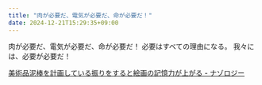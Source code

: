```yaml
---
title: "肉が必要だ、電気が必要だ、命が必要だ！"
date: 2024-12-21T15:29:35+09:00
---
```

肉が必要だ、電気が必要だ、命が必要だ！
必要はすべての理由になる。
我々には、必要が必要だ！

[美術品泥棒を計画している振りをすると絵画の記憶力が上がる - ナゾロジー](https://nazology.net/archives/130620)
